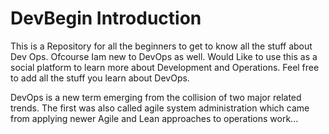 # DevBegin Introduction

This is a Repository for all the beginners to get to know all the stuff about Dev Ops. Ofcourse Iam new to DevOps as well. Would Like to use this as a social platform to learn more about Development and Operations. 
Feel free to add all the stuff you learn about DevOps.

DevOps is a new term emerging from the collision of two major related trends. The first was also called agile system administration which came from applying newer Agile and Lean approaches to operations work... 
